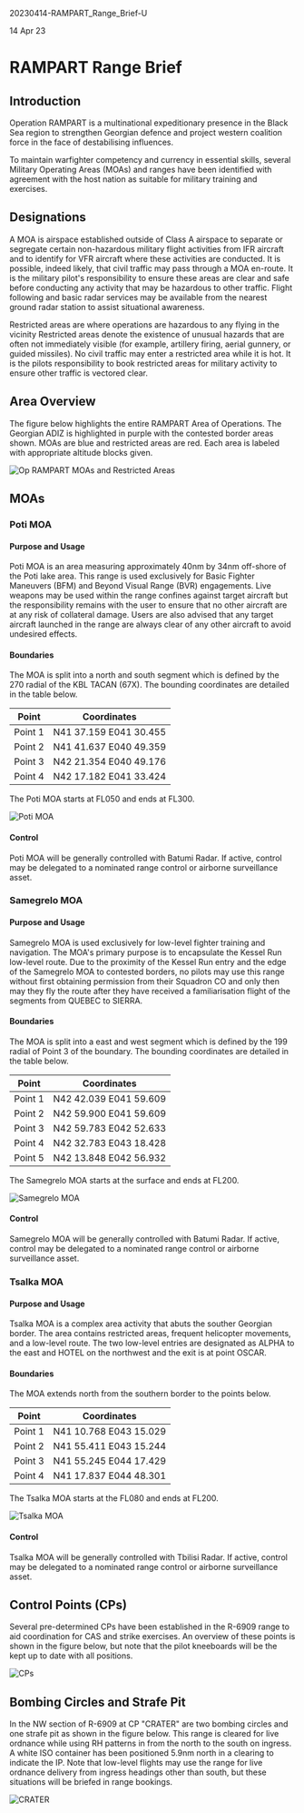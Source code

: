 20230414-RAMPART_Range_Brief-U

14 Apr 23

# RAMPART Range Brief

## Introduction

Operation RAMPART is a multinational expeditionary presence in the Black Sea region to strengthen Georgian defence and project western coalition force in the face of destabilising influences.

To maintain warfighter competency and currency in essential skills, several Military Operating Areas (MOAs) and ranges have been identified with agreement with the host nation as suitable for military training and exercises.

## Designations

A MOA is airspace established outside of Class A airspace to separate or segregate certain non-hazardous military flight activities from IFR aircraft and to identify for VFR aircraft where these activities are conducted.
It is possible, indeed likely, that civil traffic may pass through a MOA en-route.
It is the military pilot's responsibility to ensure these areas are clear and safe before conducting any activity that may be hazardous to other traffic.
Flight following and basic radar services may be available from the nearest ground radar station to assist situational awareness.

Restricted areas are where operations are hazardous to any flying in the vicinity
Restricted areas denote the existence of unusual hazards that are often not immediately visible (for example, artillery firing, aerial gunnery, or guided missiles).
No civil traffic may enter a restricted area while it is hot.
It is the pilots responsibility to book restricted areas for military activity to ensure other traffic is vectored clear.

## Area Overview

The figure below highlights the entire RAMPART Area of Operations.
The Georgian ADIZ is highlighted in purple with the contested border areas shown.
MOAs are blue and restricted areas are red.
Each area is labeled with appropriate altitude blocks given.

![Op RAMPART MOAs and Restricted Areas](Area.png)

## MOAs

### Poti MOA

#### Purpose and Usage

Poti MOA is an area measuring approximately 40nm by 34nm off-shore of the Poti lake area.
This range is used exclusively for Basic Fighter Maneuvers (BFM) and Beyond Visual Range (BVR) engagements.
Live weapons may be used within the range confines against target aircraft but the responsibility remains with the user to ensure that no other aircraft are at any risk of collateral damage.
Users are also advised that any target aircraft launched in the range are always clear of any other aircraft to avoid undesired effects.

#### Boundaries

The MOA is split into a north and south segment which is defined by the 270 radial of the KBL TACAN (67X).
The bounding coordinates are detailed in the table below.

| Point   | Coordinates            |
| ------- | ---------------------- |
| Point 1 | N41 37.159 E041 30.455 |
| Point 2 | N41 41.637 E040 49.359 |
| Point 3 | N42 21.354 E040 49.176 |
| Point 4 | N42 17.182 E041 33.424 |

The Poti MOA starts at FL050 and ends at FL300.

![Poti MOA](PotiMOA.png)

#### Control

Poti MOA will be generally controlled with Batumi Radar.
If active, control may be delegated to a nominated range control or airborne surveillance asset.

### Samegrelo MOA

#### Purpose and Usage

Samegrelo MOA is used exclusively for low-level fighter training and navigation.
The MOA's primary purpose is to encapsulate the Kessel Run low-level route.
Due to the proximity of the Kessel Run entry and the edge of the Samegrelo MOA to contested borders, no pilots may use this range without first obtaining permission from their Squadron CO and only then may they fly the route after they have received a familiarisation flight of the segments from QUEBEC to SIERRA.

#### Boundaries

The MOA is split into a east and west segment which is defined by the 199 radial of Point 3 of the boundary.
The bounding coordinates are detailed in the table below.

| Point   | Coordinates            |
| ------- | ---------------------- |
| Point 1 | N42 42.039 E041 59.609 |
| Point 2 | N42 59.900 E041 59.609 |
| Point 3 | N42 59.783 E042 52.633 |
| Point 4 | N42 32.783 E043 18.428 |
| Point 5 | N42 13.848 E042 56.932 |

The Samegrelo MOA starts at the surface and ends at FL200.

![Samegrelo MOA](SamegreloMOA.png)

#### Control

Samegrelo MOA will be generally controlled with Batumi Radar.
If active, control may be delegated to a nominated range control or airborne surveillance asset.

### Tsalka MOA

#### Purpose and Usage

Tsalka MOA is a complex area activity that abuts the souther Georgian border.
The area contains restricted areas, frequent helicopter movements, and a low-level route.
The two low-level entries are designated as ALPHA to the east and HOTEL on the northwest and the exit is at point OSCAR.

#### Boundaries

The MOA extends north from the southern border to the points below.

| Point   | Coordinates            |
| ------- | ---------------------- |
| Point 1 | N41 10.768 E043 15.029 |
| Point 2 | N41 55.411 E043 15.244 |
| Point 3 | N41 55.245 E044 17.429 |
| Point 4 | N41 17.837 E044 48.301 |

The Tsalka MOA starts at the FL080 and ends at FL200.

![Tsalka MOA](TsalkaMOA.png)

#### Control

Tsalka MOA will be generally controlled with Tbilisi Radar.
If active, control may be delegated to a nominated range control or airborne surveillance asset.

## Control Points (CPs)

Several pre-determined CPs have been established in the R-6909 range to aid coordination for CAS and strike exercises.
An overview of these points is shown in the figure below, but note that the pilot kneeboards will be the kept up to date with all positions.

![CPs](CPs.png)

## Bombing Circles and Strafe Pit

In the NW section of R-6909 at CP "CRATER" are two bombing circles and one strafe pit as shown in the figure below.
This range is cleared for live ordnance while using RH patterns in from the north to the south on ingress.
A white ISO container has been positioned 5.9nm north in a clearing to indicate the IP.
Note that low-level flights may use the range for live ordnance delivery from ingress headings other than south, but these situations will be briefed in range bookings.

![CRATER](CRATER.png)


